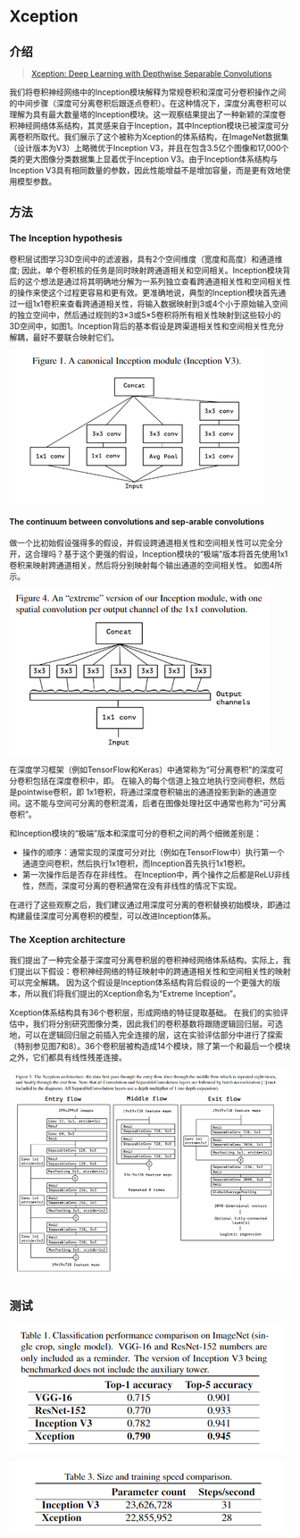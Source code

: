 # Xception

## 介绍

> [Xception: Deep Learning with Depthwise Separable Convolutions](https://www.baidu.com/link?url=LXVqg4iAvDm3N36pK0w5nfJmb59T-85tuTk2JWTu8WEgiHvmSaX9HjsZc1OA77Sd&wd=&eqid=ea21ca210002d7cf000000065ca042b9)

我们将卷积神经网络中的Inception模块解释为常规卷积和深度可分卷积操作之间的中间步骤（深度可分离卷积后跟逐点卷积）。在这种情况下，深度分离卷积可以理解为具有最大数量塔的Inception模块。这一观察结果提出了一种新颖的深度卷积神经网络体系结构，其灵感来自于Inception，其中Inception模块已被深度可分离卷积所取代。我们展示了这个被称为Xception的体系结构，在ImageNet数据集（设计版本为V3）上略微优于Inception V3，并且在包含3.5亿个图像和17,000个类的更大图像分类数据集上显着优于Inception V3。由于Inception体系结构与Inception V3具有相同数量的参数，因此性能增益不是增加容量，而是更有效地使用模型参数。

## 方法

### The Inception hypothesis

卷积层试图学习3D空间中的滤波器，具有2个空间维度（宽度和高度）和通道维度; 因此，单个卷积核的任务是同时映射跨通道相关和空间相关。Inception模块背后的这个想法是通过将其明确地分解为一系列独立查看跨通道相关性和空间相关性的操作来使这个过程更容易和更有效。更准确地说，典型的Inception模块首先通过一组1x1卷积来查看跨通道相关性，将输入数据映射到3或4个小于原始输入空间的独立空间中，然后通过规则的3×3或5×5卷积将所有相关性映射到这些较小的3D空间中，如图1。Inception背后的基本假设是跨渠道相关性和空间相关性充分解耦，最好不要联合映射它们。

![](../../.gitbook/assets/image%20%2825%29.png)

#### The continuum between convolutions and sep-arable convolutions

做一个比初始假设强得多的假设，并假设跨通道相关性和空间相关性可以完全分开，这合理吗？基于这个更强的假设，Inception模块的“极端”版本将首先使用1x1卷积来映射跨通道相关，然后将分别映射每个输出通道的空间相关性。 如图4所示。

![](../../.gitbook/assets/image%20%28113%29.png)

在深度学习框架（例如TensorFlow和Keras）中通常称为“可分离卷积”的深度可分卷积包括在深度卷积中，即。 在输入的每个信道上独立地执行空间卷积，然后是pointwise卷积，即 1x1卷积，将通过深度卷积输出的通道投影到新的通道空间。这不能与空间可分离的卷积混淆，后者在图像处理社区中通常也称为“可分离卷积”。

和Inception模块的“极端”版本和深度可分的卷积之间的两个细微差别是：

* 操作的顺序：通常实现的深度可分对比（例如在TensorFlow中）执行第一个通道空间卷积，然后执行1x1卷积，而Inception首先执行1x1卷积。
* 第一次操作后是否存在非线性。 在Inception中，两个操作之后都是ReLU非线性，然而，深度可分离的卷积通常在没有非线性的情况下实现。

在进行了这些观察之后，我们建议通过用深度可分离的卷积替换初始模块，即通过构建最佳深度可分离卷积的模型，可以改进Inception体系。

### The Xception architecture

我们提出了一种完全基于深度可分离卷积层的卷积神经网络体系结构。实际上，我们提出以下假设：卷积神经网络的特征映射中的跨通道相关性和空间相关性的映射可以完全解耦。 因为这个假设是Inception体系结构背后假设的一个更强大的版本，所以我们将我们提出的Xception命名为“Extreme Inception”。

Xception体系结构具有36个卷积层，形成网络的特征提取基础。 在我们的实验评估中，我们将分别研究图像分类，因此我们的卷积基数将跟随逻辑回归层。可选地，可以在逻辑回归层之前插入完全连接的层，这在实验评估部分中进行了探索（特别参见图7和8）。36个卷积层被构造成14个模块，除了第一个和最后一个模块之外，它们都具有线性残差连接。

![](../../.gitbook/assets/image%20%2816%29.png)

## 测试

![](../../.gitbook/assets/image%20%2813%29.png)

![](../../.gitbook/assets/image%20%2868%29.png)

